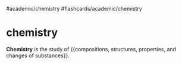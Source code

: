 #academic/chemistry #flashcards/academic/chemistry

# chemistry

__Chemistry__ is the study of {{compositions, structures, properties, and changes of substances}}. <!--SR:!2023-03-24,6,250-->
